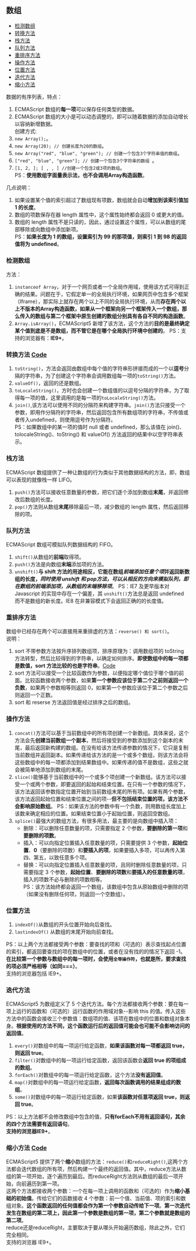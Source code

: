 ## 数组  
- [检测数组](#检测数组)  
- [转换方法](#转换方法)  
- [栈方法](#检测数组)  
- [队列方法 ](#队列方法)  
- [重排序方法](#重排序方法)  
- [操作方法](#操作方法)  
- [位置方法](#位置方法)  
- [迭代方法](#迭代方法)  
- [缩小方法](#缩小方法)

数据的有序列表，特点：  
1. ECMAScript 数组的**每一项**可以保存任何类型的数据。  
2. ECMAScript 数组的大小是可以动态调整的，即可以随着数据的添加自动增长以容纳新增数据。  
创建方式:  
1. `new Array();`。  
2. `new Array(20); // 创建长度为20的数组`。  
3. `new Array("red", "blue", "green"); // 创建一个包含3个字符串值的数组`。  
4. `["red", "blue", "green"]; // 创建一个包含3个字符串的数组 `。  
5. `[1, 2, ]; [ , , ] //创建一个包含2或3项的数组`。  
PS：**使用数组字面量表示法，也不会调用Array构造函数**。  

几点说明：  
1. 如果设置某个值的索引超过了数组现有项数，数组就会自动**增加到该索引值加 1 的长度**。  
2. 数组的项数保存在器 length 属性中，这个属性始终都会返回 0 或更大的值。  
3. 数组的 length 属性不是只读的，因此，通过设置这个属性，可以从数组的尾部移除或向数组中添加新项。  
PS：**如果长度为 1 的数组，设置索引为 99 的那项值，则索引 1 到 98 的返回值将为 undefined**。  
### 检测数组  
方法：  
1. `instanceof Array`，对于一个网页或者一个全局作用域，使用该方式可得到正确的结果。问题在于，它假定单一的全局执行环境，如果网页中包含多个框架（Iframe），那实际上就存在两个以上不同的全局执行环境，从而**存在两个以上不版本的Array构造函数，如果从一个框架向另一个框架传入一个数组，那么传入的数组与第二个框架中原生创建的数组分别具有各自不同的构造函数**。  
2. `Array.isArray()`，ECMAScript5 新增了该方法，这个方法的**目的是最终确定某个值到底是不是数组，而不管它是在哪个全局执行环境中创建的**。
PS：支持的浏览器有：**IE9+**。  

### 转换方法  [Code]()   
1. `toString()`，方法会返回由数组中每个值的字符串形拼接而成的一个以**逗号**分隔的字符串，为了创建这个字符串会调用数组每一项的`toString()`方法。  
2. `valueOf()`，返回的还是数组。  
3. `toLocaleString()`，方时也会创建一个数组值的以逗号分隔的字符串，为了取得每一项的值，这里调用的是每一项的`toLocaleString()`方法。  
4. `join()`,该方法可以使用不同的分隔符来构建字符串。`join()`方法只接受一个参数，即用作分隔符的字符串，然后返回包含所有数组项的字符串，不传值或者传入undefined，则使用逗号作为分隔符。  
PS：如果数组中的某一项的值时 null 或者 undefined，那么该值在 join()、tolocaleString()、toString() 和 valueOf() 方法返回的结果中以空字符串表示。  
### 栈方法  
ECMAScript 数组提供了一种让数组的行为类似于其他数据结构的方法，即，数组可以表现的就像栈一样 LIFO。  
1. `push()`方法可以接收任意数量的参数，把它们逐个添加到数组**末尾**，并返回修改后数组的长度。  
2. `pop()`方法则从数组**末尾**移除最后一项，减少数组的 length 属性，然后返回移除的项。  
### 队列方法  
ECMAScript 数组可模拟队列数据结构的 FIFO。  
1. `shift()`从数组的**前端**取得项。   
2. `push()`方法是向数组**末端**添加项的方法。  
3. `unshift()`**与 shift 方法的用途相反，它能在数组*前端添加任意个项*并返回新数组的长度，*同时使用 unshift 和 pop方法，可以从相反的方向来模拟队列，即在数组的前端添加项，从数组的末端移除项***。
PS：IE7 及更早版本对 Javascript 的实现中存在一个偏差，其 `unshift()`方法总是返回 undefined 而不是数组的新长度。IE8 在非兼容模式下会返回正确的的长度值。  
### 重排序方法  
数组中已经存在两个可以直接用来重排虚的方法：`reverse() 和 sort()`。  
说明：  
1. sort 不带参数方法按升序排列数组项，排序原理为：调用数组项的 toString 方法转型，然后比较得到的字符串，以确定如何排序。**即使数组中的每一项都是数值，sort 方法比较的也是字符串**。[Code]()     
2. sort 方法可以接受一个比较函数作为参数，以便指定哪个值位于哪个值的前面。比较函数接收两个参数，如果**第一个参数应该位于第二个之前则返回一个负数**，如果两个参数相等则返回 0，如果第一个参数应该位于第二个参数之后则返回一个正数。  
3. sort 和 reserse 方法返回值是经过排序之后的数组。  
### 操作方法  
1. `concat()`方法可以基于当前数组中的所有项创建一个新数组。具体来说，这个方法会先**创建当前数组一个副本**，然后将接受到的参数添加到这个副本的末尾，最后返回新构建的数组。在没有给该方法传递参数的情况下，它只是复制当前数组并返回副本。如果传递给该方法的是一个或多个数组，则该方法会将这些数组中的每一项都添加到结果数组中。如果传递的值不是数组，这些之就会被简单地添加到数组的末尾。  
2. `slice()`能够基于当前数组中的一个或多个项创建一个新数组。该方法可以接受一个或两个参数，即要返回的起始和结束位置。在只有一个参数的情况下，该方法返回该参数指定位置开始到当前数组末尾的所有项。如果有两个参数，该方法返回起始位置和结束位置之间的项--**但不包括结束位置的项，该方法不会影响原始数组**。
PS：如果该方法的参数中有一个负数，则用数组长度加上该数来确定相应的位置。如果结束位置小于起始位置，则返回空数组。  
3. `splice()`最强大的数组方法，有很多用法，最主要的是向数组中插入项：  
    - 删除：可以删除任意数量的项，只需要指定 2 个参数，**要删除的第一项**和**要删除的项数**。  
    - 插入：可以向指定位置插入任意数量的项，只需要提供 3 个参数，**起始位置**、**0**（要删除的项数）和**要插入的项**，如果要插入多项，可以再传入第四、第五，以致任意多个项。  
    - 替换：可以向指定位置插入任意数量的项，且同时删除任意数量的项，只需要指定 3 个参数，**起始位置**、**要删除的项数**和**要插入的任意数量的项**，插入的项数不必与删除的项数相等。  
PS：该方法始终都会返回一个数组，该数组中包含从原始数组中删除的项（如果没有删除任何项，则返回一个空数组）。   
### 位置方法  
1. `indexOf()`从数组的开头位置开始向后查找。
2. `lastindexOf()` 从数组的末尾开始向前查找。  

PS：以上两个方法都接受两个参数：要查找的项和（可选的）表示查找起点位置的索引，都返回要查找的项在数组中的位置，或者在没有找的的情况下返回 -1。**在比较第一个参数与数组中的每一项时，会使用`全等操作符`，也就是所，要求查找的项必须严格相等（如同===）**。  
支持的浏览器包括 IE9+。  
### 迭代方法  
ECMAScript5 为数组定义了 5 个迭代方法。每个方法都接收两个参数：要在每一项上运行的函数和（可选的）运行函数的作用域对象--影响 this 的值。传入这些方法中的函数会接收三个参数值：数组项的值、该项在数组中的位置和数组对象本身。**根据使用的方法不同，这个函数运行后的返回值可能会也可能不会影响访问的返回值**。  
1. `every()`对数组中的每一项运行给定函数，**如果该函数对每一项都返回 true，则返回 true**。  
2. `filter()`对数组中的每一项运行给定函数，返回该函数会**返回 true 的项组成的数组**。  
3. `forEach()`对数组中的每一项运行给定函数，这个方法**没有返回值**。  
4. `map()`对数组中的每一项运行给定函数，**返回每次函数调用的结果组成的数组**。  
5. `some()`对数组中的每一项运行给定函数，如果**该函数对任意项返回 true，则返回 true**。  

PS：以上方法都不会修改数组中包含的值，**只有forEach不用有返回语句，其余的四个方法需要有返回语句**。  
**支持的浏览器IE9+**。

### 缩小方法     [Code]()   
ECMAScript5 提供了两个**缩小**数组的方法：`reduce()`和`reduceRight()`,这两个方法都会迭代数组的所有项，然后构建一个最终的返回值。其中，reduce方法从数组的第一项开始，逐个遍历到最后。而reduceRight方法则从数组的最后一项开始，向前遍历到第一项。  
这两个方法都接收两个参数：一个在每一项上调用的函数和（可选的）作为**缩小基础的初始值**。传给它们的函数接收 4 个参数：前一个值、当前值、项的索引和数组对象。**这个函数返回的任何值都会作为第一个参数自动传给下一项**。**第一次迭代发生在数组的第二项上，因此第一个参数是数组的第一项，第二个参数就是数组的第二项**。  
reduce还是reduceRight，主要取决于要从哪头开始遍历数组，除此之外，它们完全相同。  
支持的浏览器 IE9+。  








